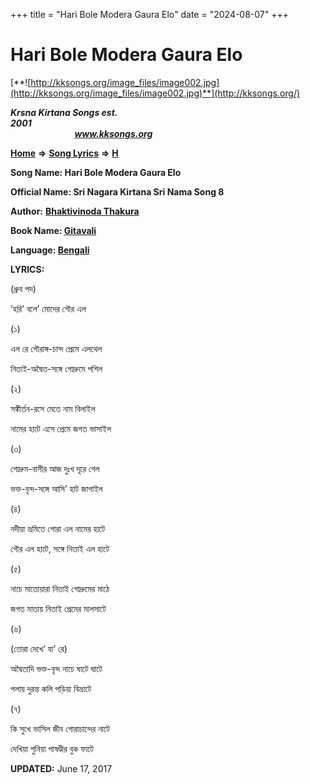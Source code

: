 +++
title = "Hari Bole Modera Gaura Elo"
date = "2024-08-07"
+++

# Hari Bole Modera Gaura Elo
[**![http://kksongs.org/image_files/image002.jpg](http://kksongs.org/image_files/image002.jpg)**](http://kksongs.org/)

**_Krsna Kirtana Songs est. 2001_**                                                                                                                                                 **_www.kksongs.org_**

**[Home](http://kksongs.org/)** **⇒** **[Song Lyrics](http://kksongs.org/lyrics.html)** **⇒** **[H](http://kksongs.org/songs/song_h.html)**

**Song Name: Hari Bole Modera Gaura Elo**

**Official Name: Sri Nagara Kirtana Sri Nama Song 8**

**Author:** [**Bhaktivinoda Thakura**](http://kksongs.org/authors/list/bhaktivinoda.html)

**Book Name: [Gitavali](http://kksongs.org/authors/literature/gitavali.html)**

**Language: [Bengali](http://kksongs.org/language/list/bengali.html)**

**LYRICS:**

(ধ্রুব পদ)

’হরি’ বলে’ মোদের গৌর এল

(১)

এল রে গৌরাঙ্গ-চান্দ প্রেমে এলথেল

নিতাই-অদ্বৈত-সঙ্গে গোদ্রুমে পশিল

(২)

সঙ্কীর্তন-রসে মেতে নাম বিলাইল

নামের হাটে এসে প্রেমে জগত ভাসাইল

(৩)

গোদ্রুম-বাসীর আজ দুঃখ দূরে গেল

ভক্ত-বৃন্দ-সঙ্গে আসি’ হাট জাগাইল

(৪)

নদীয়া ভ্রমিতে গোরা এল নামের হাটে

গৌর এল হাটে, সঙ্গে নিতাই এল হাটে

(৫)

নাচে মাতোয়ারা নিতাই গোদ্রুমের মাঠে

জগত মাতায় নিতাই প্রেমের মালসাটে

(৬)

(তোরা দেখে’ যা’ রে)

অদ্বৈতাদি ভক্ত-বৃন্দ নাচে ঘাটে ঘাটে

পলায় দুরন্ত কলি পড়িয়া বিভ্রাটে

(৭)

কি সুখে ভাসিল জীব গোরাচান্দের নাটে

দেখিয়া শুনিয়া পাষণ্ডীর বুক ফাটে

**UPDATED:** June 17, 2017